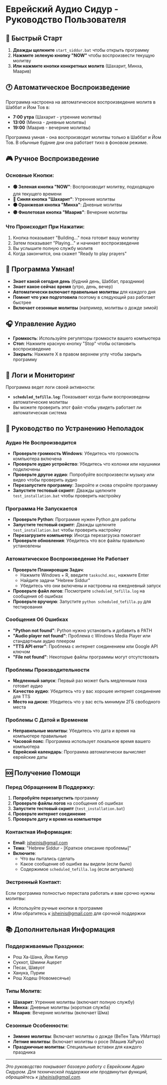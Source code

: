 # Еврейский Аудио Сидур - Руководство Пользователя

## 🎵 Быстрый Старт

1. **Дважды щелкните** `start_siddur.bat` чтобы открыть программу
2. **Нажмите зеленую кнопку "NOW"** чтобы воспроизвести текущую молитву
3. **Или нажмите кнопки конкретных молитв** (Шахарит, Минха, Маарив)

## 🕐 Автоматическое Воспроизведение

Программа настроена на автоматическое воспроизведение молитв в Шаббат и Йом Тов в:
- **7:00 утра** (Шахарит - утренние молитвы)
- **13:00** (Минха - дневные молитвы)
- **19:00** (Маарив - вечерние молитвы)

Программа умная - она воспроизводит молитвы только в Шаббат и Йом Тов. В обычные будние дни она работает тихо в фоновом режиме.

## 🎮 Ручное Воспроизведение

### Основные Кнопки:
- **🟢 Зеленая кнопка "NOW"**: Воспроизводит молитву, подходящую для текущего времени
- **🔵 Синяя кнопка "Шахарит"**: Утренние молитвы
- **🟠 Оранжевая кнопка "Минха"**: Дневные молитвы
- **🟣 Фиолетовая кнопка "Маарив"**: Вечерние молитвы

### Что Происходит При Нажатии:
1. Кнопка показывает "Building..." пока готовит вашу молитву
2. Затем показывает "Playing..." и начинает воспроизведение
3. Вы услышите полную службу молитв
4. Когда закончится, она скажет "Ready to play prayers"

## 📅 Программа Умная!

- **Знает какой сегодня день** (будний день, Шаббат, праздники)
- **Знает какое сейчас время** (утро, день, вечер)
- **Автоматически включает правильные молитвы** для каждого дня
- **Помнит что уже подготовила** поэтому в следующий раз работает быстрее
- **Включает сезонные молитвы** (например, молитвы о дожде зимой)

## 🎧 Управление Аудио

- **Громкость**: Используйте регуляторы громкости вашего компьютера
- **Стоп**: Нажмите красную кнопку "Stop" чтобы остановить воспроизведение
- **Закрыть**: Нажмите X в правом верхнем углу чтобы закрыть программу

## 📝 Логи и Мониторинг

Программа ведет логи своей активности:
- **`scheduled_tefilla.log`**: Показывает когда были воспроизведены автоматические молитвы
- Вы можете проверить этот файл чтобы увидеть работает ли автоматическая система

## 🔧 Руководство по Устранению Неполадок

### Аудио Не Воспроизводится
- **Проверьте громкость Windows**: Убедитесь что громкость компьютера включена
- **Проверьте аудио устройство**: Убедитесь что колонки или наушники подключены
- **Проверьте другое аудио**: Попробуйте воспроизвести музыку или видео чтобы проверить аудио
- **Перезапустите программу**: Закройте и снова откройте программу
- **Запустите тестовый скрипт**: Дважды щелкните `test_installation.bat` чтобы проверить настройку

### Программа Не Запускается
- **Проверьте Python**: Программе нужен Python для работы
- **Запустите тестовый скрипт**: Дважды щелкните `test_installation.bat` чтобы проверить настройку
- **Перезагрузите компьютер**: Иногда перезагрузка помогает
- **Проверьте обновления**: Убедитесь что все файлы правильно установлены

### Автоматическое Воспроизведение Не Работает
- **Проверьте Планировщик Задач**:
  - Нажмите Windows + R, введите `taskschd.msc`, нажмите Enter
  - Найдите задачи "Hebrew Siddur"
  - Убедитесь что они включены и настроены на ежедневный запуск
- **Проверьте файл логов**: Посмотрите `scheduled_tefilla.log` на сообщения об ошибках
- **Проверьте вручную**: Запустите `python scheduled_tefilla.py` для тестирования

### Сообщения Об Ошибках
- **"Python not found"**: Python нужно установить и добавить в PATH
- **"Audio player not found"**: Проблема с Windows Media Player или стандартным аудио плеером
- **"TTS API error"**: Проблема с интернет соединением или Google API ключом
- **"File not found"**: Некоторые файлы программы могут отсутствовать

### Проблемы Производительности
- **Медленный запуск**: Первый раз может быть медленным пока готовит аудио
- **Качество аудио**: Убедитесь что у вас хорошее интернет соединение для TTS
- **Место на диске**: Убедитесь что у вас есть минимум 2ГБ свободного места

### Проблемы С Датой и Временем
- **Неправильные молитвы**: Убедитесь что дата и время на компьютере правильные
- **Часовой пояс**: Программа использует локальное время вашего компьютера
- **Еврейский календарь**: Программа автоматически вычисляет еврейские даты

## 🆘 Получение Помощи

### Перед Обращением В Поддержку:
1. **Попробуйте перезапустить** программу
2. **Проверьте файлы логов** на сообщения об ошибках
3. **Запустите тестовый скрипт** (`test_installation.bat`)
4. **Проверьте интернет соединение**
5. **Проверьте дату и время на компьютере**

### Контактная Информация:
- **Email**: jsheinis@gmail.com
- **Тема**: "Hebrew Siddur - [Краткое описание проблемы]"
- **Включите**:
  - Что вы пытались сделать
  - Какое сообщение об ошибке вы видели (если было)
  - Содержимое `scheduled_tefilla.log` (если актуально)

### Экстренный Контакт:
Если программа полностью перестала работать и вам срочно нужны молитвы:
- Используйте ручные кнопки в программе
- Или обратитесь к jsheinis@gmail.com для срочной поддержки

## 📚 Дополнительная Информация

### Поддерживаемые Праздники:
- Рош Ха-Шана, Йом Кипур
- Суккот, Шмини Ацерет
- Песах, Шавуот
- Ханука, Пурим
- Рош Ходеш (Новомесячье)

### Типы Молитв:
- **Шахарит**: Утренние молитвы (включает полную службу)
- **Минха**: Дневные молитвы (короткая служба)
- **Маарив**: Вечерние молитвы (включает Шма)

### Сезонные Особенности:
- **Зимние молитвы**: Включает молитвы о дожде (ВеТен Таль УМаттар)
- **Летние молитвы**: Включает молитвы о росе (Машив ХаРуах)
- **Праздничные молитвы**: Специальные вставки для каждого праздника

---

*Это руководство покрывает базовую работу с Еврейским Аудио Сидуром. Для технической поддержки или продвинутых функций, обращайтесь к jsheinis@gmail.com.*

